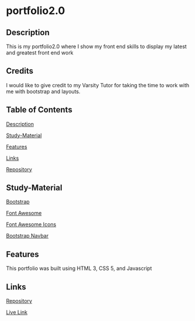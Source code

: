 # portfolio2.0


## Description
This is my portfolio2.0 where I show my front end skills to display my latest and greatest front end work

## Credits

I would like to give credit to my Varsity Tutor for taking the time to work with me with bootstrap and layouts.

## Table of Contents

[Description](#description)

[Study-Material](#Study-Material)

[Features](#features)

[Links](#links)

[Repository](https://github.com/jmoniz155/portfolio2.0)


## Study-Material

[Bootstrap](https://getbootstrap.com/)

[Font Awesome](https://fontawesome.com/)

[Font Awesome Icons](https://fontawesome.com/v5.15/icons?d=gallery&p=2&s=brands)

[Bootstrap Navbar](https://getbootstrap.com/docs/5.0/components/navbar/)


## Features

This portfolio was built using HTML 3, CSS 5, and Javascript

## Links

[Repository](https://github.com/jmoniz155/portfolio2.0)

[Live Link]()
